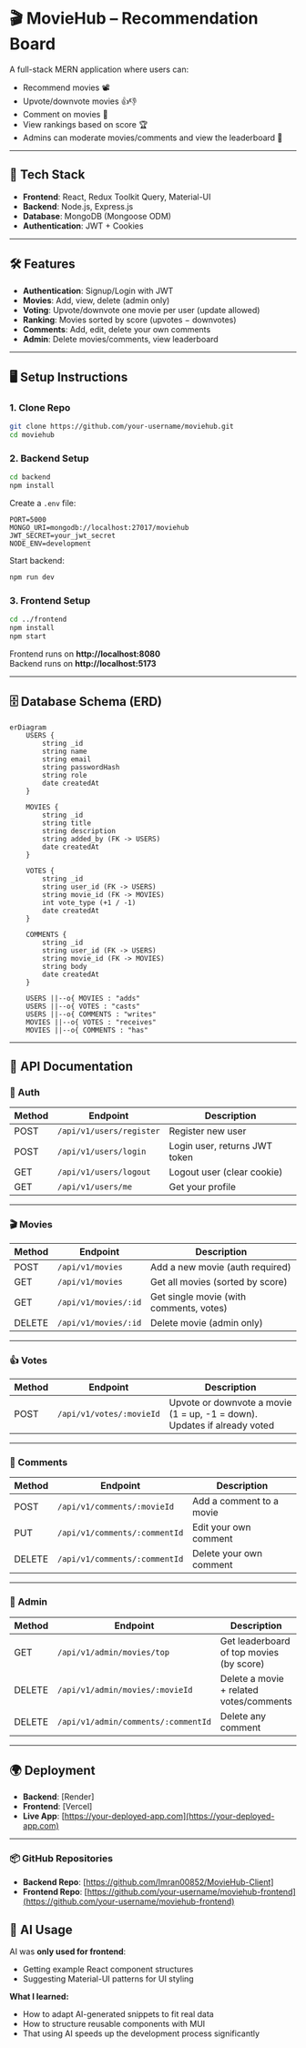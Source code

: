 # 🎬 MovieHub – Recommendation Board

A full-stack MERN application where users can:

- Recommend movies 📽️
- Upvote/downvote movies 👍👎
- Comment on movies 💬
- View rankings based on score 🏆
- Admins can moderate movies/comments and view the leaderboard 🔐

---

## 🚀 Tech Stack

- **Frontend**: React, Redux Toolkit Query, Material-UI
- **Backend**: Node.js, Express.js
- **Database**: MongoDB (Mongoose ODM)
- **Authentication**: JWT + Cookies

---

## 🛠️ Features

- **Authentication**: Signup/Login with JWT
- **Movies**: Add, view, delete (admin only)
- **Voting**: Upvote/downvote one movie per user (update allowed)
- **Ranking**: Movies sorted by score (upvotes − downvotes)
- **Comments**: Add, edit, delete your own comments
- **Admin**: Delete movies/comments, view leaderboard

---

## 🖥️ Setup Instructions

### 1. Clone Repo

```bash
git clone https://github.com/your-username/moviehub.git
cd moviehub
```

### 2. Backend Setup

```bash
cd backend
npm install
```

Create a `.env` file:

```env
PORT=5000
MONGO_URI=mongodb://localhost:27017/moviehub
JWT_SECRET=your_jwt_secret
NODE_ENV=development
```

Start backend:

```bash
npm run dev
```

### 3. Frontend Setup

```bash
cd ../frontend
npm install
npm start
```

Frontend runs on **http://localhost:8080**  
Backend runs on **http://localhost:5173**

---

## 🗄️ Database Schema (ERD)

```mermaid
erDiagram
    USERS {
        string _id
        string name
        string email
        string passwordHash
        string role
        date createdAt
    }

    MOVIES {
        string _id
        string title
        string description
        string added_by (FK -> USERS)
        date createdAt
    }

    VOTES {
        string _id
        string user_id (FK -> USERS)
        string movie_id (FK -> MOVIES)
        int vote_type (+1 / -1)
        date createdAt
    }

    COMMENTS {
        string _id
        string user_id (FK -> USERS)
        string movie_id (FK -> MOVIES)
        string body
        date createdAt
    }

    USERS ||--o{ MOVIES : "adds"
    USERS ||--o{ VOTES : "casts"
    USERS ||--o{ COMMENTS : "writes"
    MOVIES ||--o{ VOTES : "receives"
    MOVIES ||--o{ COMMENTS : "has"
```

---

## 📌 API Documentation

### 🔑 Auth

| Method | Endpoint                 | Description                   |
| ------ | ------------------------ | ----------------------------- |
| POST   | `/api/v1/users/register` | Register new user             |
| POST   | `/api/v1/users/login`    | Login user, returns JWT token |
| GET    | `/api/v1/users/logout`   | Logout user (clear cookie)    |
| GET    | `/api/v1/users/me`       | Get your profile              |

---

### 🎬 Movies

| Method | Endpoint             | Description                             |
| ------ | -------------------- | --------------------------------------- |
| POST   | `/api/v1/movies`     | Add a new movie (auth required)         |
| GET    | `/api/v1/movies`     | Get all movies (sorted by score)        |
| GET    | `/api/v1/movies/:id` | Get single movie (with comments, votes) |
| DELETE | `/api/v1/movies/:id` | Delete movie (admin only)               |

---

### 👍 Votes

| Method | Endpoint                 | Description                                                              |
| ------ | ------------------------ | ------------------------------------------------------------------------ |
| POST   | `/api/v1/votes/:movieId` | Upvote or downvote a movie (1 = up, -1 = down). Updates if already voted |

---

### 💬 Comments

| Method | Endpoint                      | Description              |
| ------ | ----------------------------- | ------------------------ |
| POST   | `/api/v1/comments/:movieId`   | Add a comment to a movie |
| PUT    | `/api/v1/comments/:commentId` | Edit your own comment    |
| DELETE | `/api/v1/comments/:commentId` | Delete your own comment  |

---

### 🔐 Admin

| Method | Endpoint                            | Description                              |
| ------ | ----------------------------------- | ---------------------------------------- |
| GET    | `/api/v1/admin/movies/top`          | Get leaderboard of top movies (by score) |
| DELETE | `/api/v1/admin/movies/:movieId`     | Delete a movie + related votes/comments  |
| DELETE | `/api/v1/admin/comments/:commentId` | Delete any comment                       |

---

## 🌍 Deployment

- **Backend**: [Render]
- **Frontend**: [Vercel]
- **Live App**: [https://your-deployed-app.com](https://your-deployed-app.com)

---

### 📦 GitHub Repositories

- **Backend Repo**: [https://github.com/Imran00852/MovieHub-Client]
- **Frontend Repo**: [https://github.com/your-username/moviehub-frontend](https://github.com/your-username/moviehub-frontend)

## 🤖 AI Usage

AI was **only used for frontend**:

- Getting example React component structures
- Suggesting Material-UI patterns for UI styling

**What I learned:**

- How to adapt AI-generated snippets to fit real data
- How to structure reusable components with MUI
- That using AI speeds up the development process significantly
